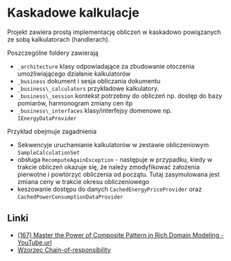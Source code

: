 # Kaskadowe kalkulacje

Projekt zawiera prostą implementację obliczeń w kaskadowo powiązanych ze sobą kalkulatorach (handlerach).

Poszczególne foldery zawierają
* `_architecture` klasy odpowiadające za zbudowanie otoczenia umożliwiającego działanie kalkulatorów
* `_business` dokument i sesja obliczania dokumentu
* `_business\_calculators` przykładowe kalkulatory.
* `_business\_session` kontekst potrzebny do obliczeń np. dostęp do bazy pomiarów, harmonogram zmiany cen itp
* `_business\_interfaces` klasy/interfejsy domenowe np. `IEnergyDataProvider`

Przykład obejmuje zagadnienia

* Sekwencyje uruchamianie kalkulatorów w zestawie obliczeniowym `SampleCalculationSet`
* obsługa `RecomputeAgainException` - następuje w przypadku, kiedy w trakcie obliczeń okazuje się, że należy zmodyfikować założenia pierwotne i powtórzyć obliczenia od początu. Tutaj zasymulowana jest zmiana ceny w trakcie okresu obliczeniowego
* keszowanie dostępu do danych `CachedEnergyPriceProvider` oraz `CachedPowerConsumptionDataProvider`


## Linki

* [(167) Master the Power of Composite Pattern in Rich Domain Modeling - YouTube.url](https://www.youtube.com/watch?v=1l_hHoMgTV0)
* [Wzorzec Chain-of-responsibility](https://pl.wikipedia.org/wiki/%C5%81a%C5%84cuch_zobowi%C4%85za%C5%84)

